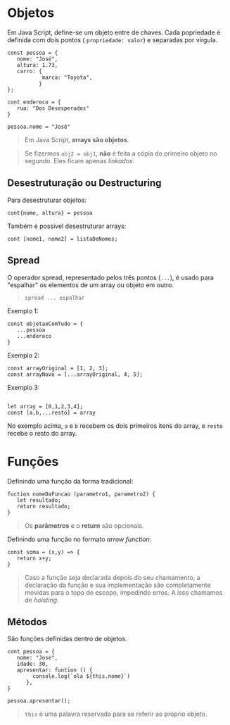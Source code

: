 # Objetos

Em Java Script, define-se um objeto entre de chaves. Cada popriedade é definida com dois pontos ( `propriedade: valor`) e separadas por vírgula.

```
const pessoa = {
   nome: "José",
   altura: 1.73,
   carro: {
           marca: "Toyota",
          }
};

cont endereco = {
   rua: "Dos Desesperados" 
}

pessoa.nome = "José"

```
> Em Java Script, **arrays são objetos**.

> Se fizermos `obj2 = obj1`, **não** é feita a cópia do primeiro objeto no segundo. Eles ficam apenas *linkados*.


## Desestruturação ou Destructuring 

Para desestruturar objetos: 
```
cont{nome, altura} = pessoa
```

Também é possivel desestruturar arrays: 

```
cont [nome1, nome2] = listaDeNomes;
```

## Spread

O operador spread, representado pelos três pontos (`...`),  é usado para "espalhar" os elementos de um array ou  objeto em outro.


>     spread ... espalhar        

Exemplo 1:
``` 
const objetaoComTudo = {
   ...pessoa
   ...endereco
}
```

Exemplo 2:
```
const arrayOriginal = [1, 2, 3];
const arrayNovo = [...arrayOriginal, 4, 5];
```

Exemplo 3:

```

let array = [0,1,2,3,4];
const [a,b,...resto] = array   

```
No exemplo acima, `a` e `b` recebem os dois primeiros itens do array, e `resto` recebe o resto do array.


# Funções

Definindo uma função da forma tradicional:
```
fuction nomeDaFuncao (parametro1, parametro2) {  
   let resultado;
   return resultado;
}
```

> Os **parâmetros** e o **return** são opcionais.

Definindo uma função no formato *arrow function*:

```
const soma = (x,y) => {
   return x+y;
}
```

> Caso a função seja declarada depois do seu chamamento, a declaração da função e sua implementação são completamente movidas para o topo do escopo, impedindo erros. A isso chamamos de *hoisting*. 

## Métodos

São funções definidas dentro de objetos.

```
cont pessoa = {
   nome: "Jose",
   idade: 30,
   apresentar: funtion () { 
        console.log(`ola ${this.nome}`)   
      },
}

pessoa.apresentar();
```

> `this` é uma palavra reservada para se referir ao próprio objeto.





